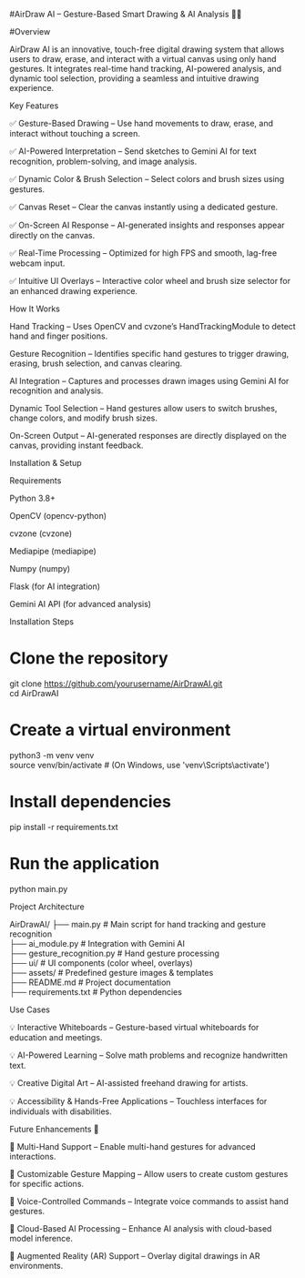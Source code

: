 #AirDraw AI – Gesture-Based Smart Drawing & AI Analysis 🎨🤖

#Overview

AirDraw AI is an innovative, touch-free digital drawing system that allows users to draw, erase, and interact with a virtual canvas using only hand gestures. It integrates real-time hand tracking, AI-powered analysis, and dynamic tool selection, providing a seamless and intuitive drawing experience.

Key Features

✅ Gesture-Based Drawing – Use hand movements to draw, erase, and interact without touching a screen.

✅ AI-Powered Interpretation – Send sketches to Gemini AI for text recognition, problem-solving, and image analysis.

✅ Dynamic Color & Brush Selection – Select colors and brush sizes using gestures.

✅ Canvas Reset – Clear the canvas instantly using a dedicated gesture.

✅ On-Screen AI Response – AI-generated insights and responses appear directly on the canvas.

✅ Real-Time Processing – Optimized for high FPS and smooth, lag-free webcam input.

✅ Intuitive UI Overlays – Interactive color wheel and brush size selector for an enhanced drawing experience.

How It Works

Hand Tracking – Uses OpenCV and cvzone’s HandTrackingModule to detect hand and finger positions.

Gesture Recognition – Identifies specific hand gestures to trigger drawing, erasing, brush selection, and canvas clearing.

AI Integration – Captures and processes drawn images using Gemini AI for recognition and analysis.

Dynamic Tool Selection – Hand gestures allow users to switch brushes, change colors, and modify brush sizes.

On-Screen Output – AI-generated responses are directly displayed on the canvas, providing instant feedback.

Installation & Setup

Requirements

Python 3.8+

OpenCV (opencv-python)

cvzone (cvzone)

Mediapipe (mediapipe)

Numpy (numpy)

Flask (for AI integration)

Gemini AI API (for advanced analysis)

Installation Steps

# Clone the repository
git clone https://github.com/yourusername/AirDrawAI.git  
cd AirDrawAI  

# Create a virtual environment
python3 -m venv venv  
source venv/bin/activate  # (On Windows, use 'venv\Scripts\activate')

# Install dependencies
pip install -r requirements.txt  

# Run the application
python main.py  

Project Architecture

AirDrawAI/
├── main.py  # Main script for hand tracking and gesture recognition  
├── ai_module.py  # Integration with Gemini AI  
├── gesture_recognition.py  # Hand gesture processing  
├── ui/  # UI components (color wheel, overlays)  
├── assets/  # Predefined gesture images & templates  
├── README.md  # Project documentation  
├── requirements.txt  # Python dependencies  

Use Cases

💡 Interactive Whiteboards – Gesture-based virtual whiteboards for education and meetings.

💡 AI-Powered Learning – Solve math problems and recognize handwritten text.

💡 Creative Digital Art – AI-assisted freehand drawing for artists.

💡 Accessibility & Hands-Free Applications – Touchless interfaces for individuals with disabilities.

Future Enhancements 🚀

🔹 Multi-Hand Support – Enable multi-hand gestures for advanced interactions.

🔹 Customizable Gesture Mapping – Allow users to create custom gestures for specific actions.

🔹 Voice-Controlled Commands – Integrate voice commands to assist hand gestures.

🔹 Cloud-Based AI Processing – Enhance AI analysis with cloud-based model inference.

🔹 Augmented Reality (AR) Support – Overlay digital drawings in AR environments.
